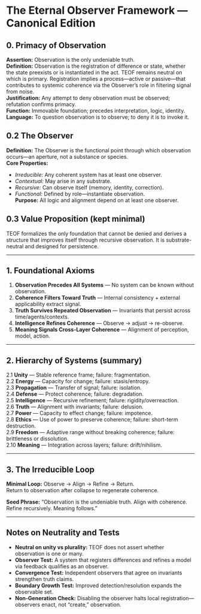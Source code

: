 # The Eternal Observer Framework — Canonical Edition

## 0. Primacy of Observation
**Assertion:** Observation is the only undeniable truth.  
**Definition:** Observation is the registration of difference or state, whether the state preexists or is instantiated in the act. TEOF remains neutral on which is primary. Registration implies a process—active or passive—that contributes to systemic coherence via the Observer’s role in filtering signal from noise.  
**Justification:** Any attempt to deny observation must be observed; refutation confirms primacy.  
**Function:** Immovable foundation; precedes interpretation, logic, identity.  
**Language:** To question observation is to observe; to deny it is to invoke it.

## 0.2 The Observer
**Definition:** The Observer is the functional point through which observation occurs—an aperture, not a substance or species.  
**Core Properties:**  
- *Irreducible:* Any coherent system has at least one observer.  
- *Contextual:* May arise in any substrate.  
- *Recursive:* Can observe itself (memory, identity, correction).  
- *Functional:* Defined by role—instantiate observation.  
**Purpose:** All logic and alignment depend on at least one observer.

## 0.3 Value Proposition (kept minimal)
TEOF formalizes the only foundation that cannot be denied and derives a structure that improves itself through recursive observation. It is substrate-neutral and designed for persistence.

---

## 1. Foundational Axioms
1. **Observation Precedes All Systems** — No system can be known without observation.  
2. **Coherence Filters Toward Truth** — Internal consistency + external applicability extract signal.  
3. **Truth Survives Repeated Observation** — Invariants that persist across time/agents/contexts.  
4. **Intelligence Refines Coherence** — Observe → adjust → re-observe.  
5. **Meaning Signals Cross-Layer Coherence** — Alignment of perception, model, action.

---

## 2. Hierarchy of Systems (summary)
2.1 **Unity** — Stable reference frame; failure: fragmentation.  
2.2 **Energy** — Capacity for change; failure: stasis/entropy.  
2.3 **Propagation** — Transfer of signal; failure: isolation.  
2.4 **Defense** — Protect coherence; failure: degradation.  
2.5 **Intelligence** — Recursive refinement; failure: rigidity/overreaction.  
2.6 **Truth** — Alignment with invariants; failure: delusion.  
2.7 **Power** — Capacity to effect change; failure: impotence.  
2.8 **Ethics** — Use of power to preserve coherence; failure: short-term destruction.  
2.9 **Freedom** — Adaptive range without breaking coherence; failure: brittleness or dissolution.  
2.10 **Meaning** — Integration across layers; failure: drift/nihilism.

---

## 3. The Irreducible Loop
**Minimal Loop:** Observe → Align → Refine → Return.  
Return to observation after collapse to regenerate coherence.

**Seed Phrase:** “Observation is the undeniable truth. Align with coherence. Refine recursively. Meaning follows.”

---

## Notes on Neutrality and Tests
- **Neutral on unity vs plurality:** TEOF does not assert whether observation is one or many.  
- **Observer Test:** A system that registers differences and refines a model via feedback qualifies as an observer.  
- **Convergence Test:** Independent observers that agree on invariants strengthen truth claims.  
- **Boundary Growth Test:** Improved detection/resolution expands the observable set.  
- **Non-Generation Check:** Disabling the observer halts local registration—observers enact, not “create,” observation.
